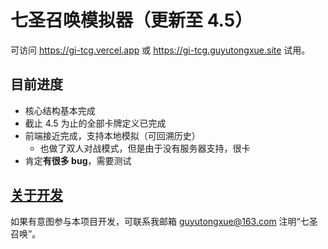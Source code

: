 # 七圣召唤模拟器（更新至 4.5）

可访问 https://gi-tcg.vercel.app 或 https://gi-tcg.guyutongxue.site 试用。

## 目前进度

- 核心结构基本完成
- 截止 4.5 为止的全部卡牌定义已完成
- 前端接近完成，支持本地模拟（可回溯历史）
  - 也做了双人对战模式，但是由于没有服务器支持，很卡
- 肯定**有很多 bug**，需要测试

## [关于开发](./docs/development/README.md)

如果有意图参与本项目开发，可联系我邮箱 guyutongxue@163.com 注明“七圣召唤”。
